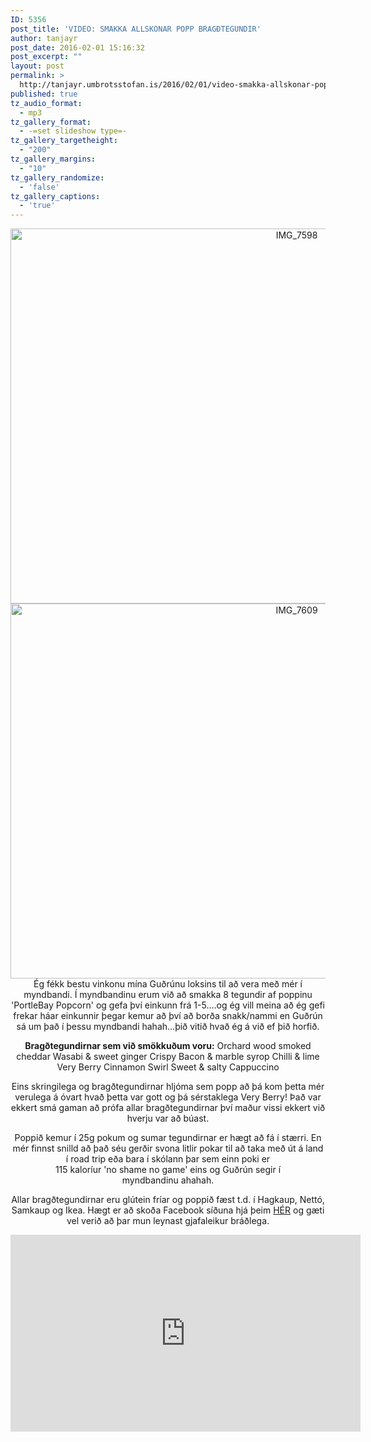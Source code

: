```yaml
---
ID: 5356
post_title: 'VIDEO: SMAKKA ALLSKONAR POPP BRAGÐTEGUNDIR'
author: tanjayr
post_date: 2016-02-01 15:16:32
post_excerpt: ""
layout: post
permalink: >
  http://tanjayr.umbrotsstofan.is/2016/02/01/video-smakka-allskonar-popp-bragdtegundir/
published: true
tz_audio_format:
  - mp3
tz_gallery_format:
  - -=set slideshow type=-
tz_gallery_targetheight:
  - "200"
tz_gallery_margins:
  - "10"
tz_gallery_randomize:
  - 'false'
tz_gallery_captions:
  - 'true'
---
```

<p style="text-align: center;"><img class="aligncenter size-large wp-image-5357" src="http://www.tanjayr.com/wp-content/uploads/2016/02/IMG_7598-1024x683.jpg" alt="IMG_7598" width="900" height="600" />
<img class="aligncenter size-large wp-image-5358" src="http://www.tanjayr.com/wp-content/uploads/2016/02/IMG_7609-1024x683.jpg" alt="IMG_7609" width="900" height="600" />Ég fékk bestu vinkonu mína Guðrúnu loksins til að vera með mér í myndbandi. Í myndbandinu erum við að smakka 8 tegundir af poppinu '<span class="nwe">PortleBay</span> <span class="nwe">Popcorn</span>' og gefa því einkunn frá <span class="nwe">1-5....og</span> ég vill meina að ég gefi frekar háar einkunnir þegar kemur að því að borða snakk/nammi en Guðrún sá um það í þessu myndbandi <span class="nwe">hahah</span>...þið vitið hvað ég á við ef þið horfið.</p>
<p style="text-align: center;"><strong>Bragðtegundirnar sem við smökkuðum voru:</strong>
Orchard wood smoked cheddar
<span class="nwe">Wasabi</span> &amp; <span class="nwe">sweet</span> <span class="nwe">ginger</span>
<span class="nwe">Crispy</span> <span class="nwe">Bacon</span> &amp; <span class="nwe">marble</span> <span class="nwe">syrop</span>
<span class="nwe">Chilli</span> &amp; <span class="nwe">lime</span>
<span class="nwe">Very</span> <span class="nwe">Berry</span>
<span class="nwe">Cinnamon</span> <span class="nwe">Swirl</span>
<span class="nwe">Sweet</span> &amp; <span class="nwe">salty</span>
<span class="nwe">Cappuccino</span></p>
<p style="text-align: center;">Eins skringilega og bragðtegundirnar hljóma sem popp að þá kom þetta mér verulega á óvart hvað þetta var gott og þá sérstaklega <span class="nwe">Very</span> <span class="nwe">Berry</span>! Það var ekkert smá gaman að prófa allar bragðtegundirnar því maður vissi ekkert við hverju var að búast.</p>
<p style="text-align: center;">Poppið kemur í <span class="nwe">25g</span> pokum og sumar tegundirnar er hægt að fá í stærri. En mér finnst snilld að það séu gerðir svona litlir pokar til að taka með út á land í <span class="nwe">road</span> <span class="nwe">trip</span> eða bara í skólann þar sem einn poki er 115 kaloríur '<span class="nwe">no</span> <span class="nwe">shame</span> <span class="nwe">no</span> <span class="nwe">game</span>' eins og Guðrún segir í myndbandinu <span class="nwe">ahahah.</span></p>
<p style="text-align: center;">Allar bragðtegundirnar eru glútein fríar og poppið fæst t.d. í Hagkaup, Nettó, Samkaup og <span class="nwe">Ikea</span>.
Hægt er að skoða Facebook síðuna hjá þeim <a href="https://www.facebook.com/Portlebay-Poppkorn-862091547243261/?fref=ts" target="_blank">HÉR</a> og gæti vel verið að þar mun leynast gjafaleikur bráðlega.</p>
<p style="text-align: center;"><iframe src="https://www.youtube.com/embed/a9FB94dQusA" width="560" height="315" frameborder="0" allowfullscreen="allowfullscreen"></iframe></p>